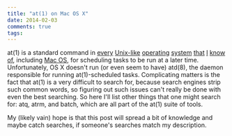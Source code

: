```yaml
---
title: "at(1) on Mac OS X"
date: 2014-02-03
comments: true
tags: 
---
```

at(1) is a standard command in [every](http://www.freebsd.org/cgi/man.cgi?query=at&sektion=1) [Unix-like](http://unixhelp.ed.ac.uk/CGI/man-cgi?at) [operating](http://www.openbsd.org/cgi-bin/man.cgi?query=at&apropos=0&sektion=0&manpath=OpenBSD+Current&arch=i386&format=html) [system](http://www.shrubbery.net/solaris9ab/SUNWaman/hman1/at.1.html) [that](http://illumos.org/man/1/at) [I](http://www.unix.com/man-page/opensolaris/1/at/) [know](http://plan9.bell-labs.com/magic/man2html?man=at&sect=1) [of](http://netbsd.gw.com/cgi-bin/man-cgi?at++NetBSD-current), including [Mac OS](https://developer.apple.com/library/mac/documentation/Darwin/Reference/ManPages/man1/at.1.html), for scheduling tasks to be run at a later time.  Unfortunately, OS X doesn't run (or even seem to have) atd(8), the daemon responsible for running at(1)-scheduled tasks.  Complicating matters is the fact that at(1) is a very difficult to search for, because search engines strip such common words, so figuring out such issues can't really be done with even the best searching.  So here I'll list other things that one might search for: atq, atrm, and batch, which are all part of the at(1) suite of tools.

My (likely vain) hope is that this post will spread a bit of knowledge and maybe catch searches, if someone's searches match my description.
